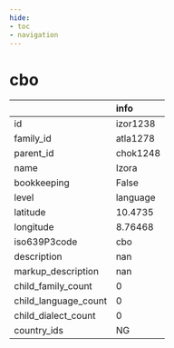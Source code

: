 ```yaml
---
hide:
- toc
- navigation
---
```

# cbo
|                      | info     |
|:---------------------|:---------|
| id                   | izor1238 |
| family_id            | atla1278 |
| parent_id            | chok1248 |
| name                 | Izora    |
| bookkeeping          | False    |
| level                | language |
| latitude             | 10.4735  |
| longitude            | 8.76468  |
| iso639P3code         | cbo      |
| description          | nan      |
| markup_description   | nan      |
| child_family_count   | 0        |
| child_language_count | 0        |
| child_dialect_count  | 0        |
| country_ids          | NG       |